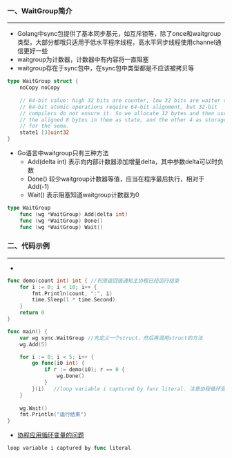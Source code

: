 

### 一、WaitGroup简介

***

* Golang中sync包提供了基本同步基元，如互斥锁等，除了once和waitgroup类型，大部分都哦只适用于低水平程序线程，高水平同步线程使用channel通信更好一些
* waitgroup为计数器，计数器中有内容将一直阻塞
* waitgroup存在于sync包中，在sync包中类型都是不应该被拷贝等

```go
type WaitGroup struct {
	noCopy noCopy
  
	// 64-bit value: high 32 bits are counter, low 32 bits are waiter count.
	// 64-bit atomic operations require 64-bit alignment, but 32-bit
	// compilers do not ensure it. So we allocate 12 bytes and then use
	// the aligned 8 bytes in them as state, and the other 4 as storage
	// for the sema.
	state1 [3]uint32
}
```

* Go语言中waitgroup只有三种方法
  * Add(delta int) 表示向内部计数器添加增量delta，其中参数delta可以时负数
  * Done() 较少waitgroup计数器等值，应当在程序最后执行，相对于Add(-1)
  * Wait() 表示阻塞知道waitgroup计数器为0

```go
type WaitGroup
    func (wg *WaitGroup) Add(delta int)
    func (wg *WaitGroup) Done()
    func (wg *WaitGroup) Wait()
```

### 二、代码示例

***

* 

```go
func demo(count int) int { //利用返回值通知主协程已经运行结束
	for i := 0; i < 10; i++ {
		fmt.Println(count, ":", i)
		time.Sleep(1 * time.Second)
	}
	return 0
}

func main() {
	var wg sync.WaitGroup //先定义一个struct，然后再调用struct的方法
	wg.Add(5)

	for i := 0; i < 5; i++ {
		go func(i0 int) {
			if r := demo(i0); r == 0 {
				wg.Done()
			}
		}(i)   //loop variable i captured by func literal. 注意协程循环变量问题
	}
  
	wg.Wait()
	fmt.Println("运行结束")
}
```

* [协程应用循环变量的问题](https://studygolang.com/articles/21721)

```go
loop variable i captured by func literal
```

